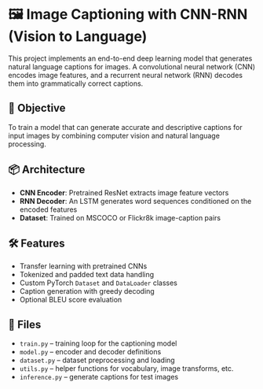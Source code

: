 # 🖼️ Image Captioning with CNN-RNN (Vision to Language)

This project implements an end-to-end deep learning model that generates natural language captions for images. A convolutional neural network (CNN) encodes image features, and a recurrent neural network (RNN) decodes them into grammatically correct captions.

## 🚀 Objective
To train a model that can generate accurate and descriptive captions for input images by combining computer vision and natural language processing.

## 📦 Architecture
- **CNN Encoder**: Pretrained ResNet extracts image feature vectors
- **RNN Decoder**: An LSTM generates word sequences conditioned on the encoded features
- **Dataset**: Trained on MSCOCO or Flickr8k image-caption pairs

## 🛠️ Features
- Transfer learning with pretrained CNNs
- Tokenized and padded text data handling
- Custom PyTorch `Dataset` and `DataLoader` classes
- Caption generation with greedy decoding
- Optional BLEU score evaluation

## 🧪 Files
- `train.py` – training loop for the captioning model
- `model.py` – encoder and decoder definitions
- `dataset.py` – dataset preprocessing and loading
- `utils.py` – helper functions for vocabulary, image transforms, etc.
- `inference.py` – generate captions for test images
